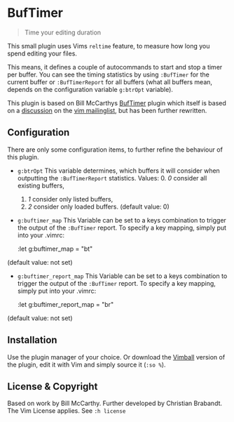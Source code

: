 BufTimer
========

> Time your editing duration

This small plugin uses Vims `reltime` feature, to measure how long you spend editing your files.

This means, it defines a couple of autocommands to start and stop a timer per buffer. You can see the timing statistics by using `:BufTimer` for the current buffer or `:BufTimerReport` for all buffers (what all buffers mean, depends on the configuration variable `g:btrOpt` variable).

This plugin is based on Bill McCarthys [BufTimer][1] plugin which itself is based on a [discussion][2] on the [vim mailinglist][3], but has been further rewritten.

[1]: https://groups.google.com/d/msg/vim_use/Hd1p6iIx9KY/AZ6cXBP9uL4J
[2]: https://groups.google.com/d/msg/vim_use/QgPspne7hRU/NjkFsfgPFjMJ
[3]: https://groups.google.com/group/vim_use


Configuration
-------------

There are only some configuration items, to further refine the behaviour of this plugin.

* `g:btrOpt`
This variable determines, which buffers it will consider when outputting the `:BufTimerReport` statistics. Values:
  0. *0*  consider all existing buffers,
  1. *1* consider only listed buffers,
  2. *2* consider only loaded buffers.
  (default value: 0)
* `g:buftimer_map`
This Variable can be set to a keys combination to trigger the output of the `:BufTimer` report. To specify a key mapping, simply put into your .vimrc:

	:let g:buftimer_map = "<leader>bt"

(default value: not set)
* `g:buftimer_report_map`
This Variable can be set to a keys combination to trigger the output of the `:BufTimer` report. To specify a key mapping, simply put into your .vimrc:

	:let g:buftimer_report_map = "<leader>br"

(default value: not set)

Installation
---

Use the plugin manager of your choice. Or download the [Vimball][] version of the plugin, edit it with Vim and simply source it (`:so %`).

[Vimball]: https://raw.github.com/chrisbra/BufTimer/master/BufTimer.vmb

License & Copyright
-------

Based on work by Bill McCarthy. Further developed by Christian Brabandt. 
The Vim License applies. See `:h license`
